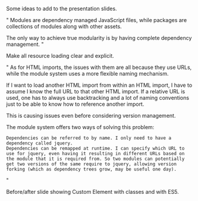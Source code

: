 Some ideas to add to the presentation slides.

"
Modules are dependency managed JavaScript files, while packages are collections of modules along with other assets.

The only way to achieve true modularity is by having complete dependency management.
"

Make all resource loading clear and explicit.

"
As for HTML imports, the issues with them are all because they use URLs, while the module system uses a more flexible naming mechanism.

If I want to load another HTML import from within an HTML import, I have to assume I know the full URL to that other HTML import. If a relative URL is used, one has to always use backtracking and a lot of naming conventions just to be able to know how to reference another import.

This is causing issues even before considering version management.

The module system offers two ways of solving this problem:

    Dependencies can be referred to by name. I only need to have a dependency called jquery.
    Dependencies can be remapped at runtime. I can specify which URL to use for jquery, even having it resulting in different URLs based on the module that it is required from. So two modules can potentially get two versions of the same require to jquery, allowing version forking (which as dependency trees grow, may be useful one day).

"


Before/after slide showing Custom Element with classes and with ES5.